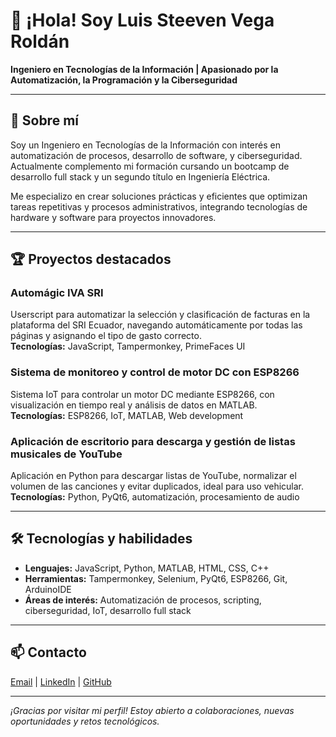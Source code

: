 # 👋 ¡Hola! Soy Luis Steeven Vega Roldán

**Ingeniero en Tecnologías de la Información | Apasionado por la Automatización, la Programación y la Ciberseguridad**

---

## 🚀 Sobre mí

Soy un Ingeniero en Tecnologías de la Información con interés en automatización de procesos, desarrollo de software, y ciberseguridad. Actualmente complemento mi formación cursando un bootcamp de desarrollo full stack y un segundo título en Ingeniería Eléctrica.

Me especializo en crear soluciones prácticas y eficientes que optimizan tareas repetitivas y procesos administrativos, integrando tecnologías de hardware y software para proyectos innovadores.

---

## 🏆 Proyectos destacados

### Automágic IVA SRI  
Userscript para automatizar la selección y clasificación de facturas en la plataforma del SRI Ecuador, navegando automáticamente por todas las páginas y asignando el tipo de gasto correcto.  
**Tecnologías:** JavaScript, Tampermonkey, PrimeFaces UI  

### Sistema de monitoreo y control de motor DC con ESP8266  
Sistema IoT para controlar un motor DC mediante ESP8266, con visualización en tiempo real y análisis de datos en MATLAB.  
**Tecnologías:** ESP8266, IoT, MATLAB, Web development

### Aplicación de escritorio para descarga y gestión de listas musicales de YouTube  
Aplicación en Python para descargar listas de YouTube, normalizar el volumen de las canciones y evitar duplicados, ideal para uso vehicular.  
**Tecnologías:** Python, PyQt6, automatización, procesamiento de audio

---

## 🛠️ Tecnologías y habilidades

- **Lenguajes:** JavaScript, Python, MATLAB, HTML, CSS, C++  
- **Herramientas:** Tampermonkey, Selenium, PyQt6, ESP8266, Git, ArduinoIDE  
- **Áreas de interés:** Automatización de procesos, scripting, ciberseguridad, IoT, desarrollo full stack

---

## 📫 Contacto

[Email](mailto:vegaluis200026@gmail.com) | [LinkedIn](https://www.linkedin.com/in/luis-vega-baa838324) | [GitHub](https://github.com/LuisS26)

---

*¡Gracias por visitar mi perfil! Estoy abierto a colaboraciones, nuevas oportunidades y retos tecnológicos.*
